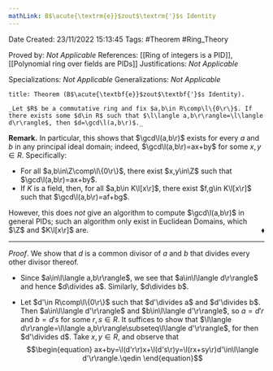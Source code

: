 ```yaml
---
mathLink: B$\acute{\textrm{e}}$zout$\textrm{'}$s Identity
---
```


<div class="topSpace"></div>

Date Created: 23/11/2022 15:13:45
Tags: #Theorem #Ring_Theory

Proved by: _Not Applicable_
References: [[Ring of integers is a PID]], [[Polynomial ring over fields are PIDs]]
Justifications: _Not Applicable_

Specializations: _Not Applicable_
Generalizations: _Not Applicable_

``` ad-Theorem
title: Theorem (B$\acute{\textbf{e}}$zout$\textbf{'}$s Identity).

_Let $R$ be a commutative ring and fix $a,b\in R\comp\l\{0\r\}$. If there exists some $d\in R$ such that $\l\langle a,b\r\rangle=\l\langle d\r\rangle$, then $d=\gcd\l(a,b\r)$._

```

**Remark.** In particular, this shows that $\gcd\l(a,b\r)$ exists for every $a$ and $b$ in any principal ideal domain; indeed, $\gcd\l(a,b\r)=ax+by$ for some $x,y\in R$. Specifically:
* For all $a,b\in\Z\comp\l\{0\r\}$, there exist $x,y\in\Z$ such that $\gcd\l(a,b\r)=ax+by$.
* If $K$ is a field, then, for all $a,b\in K\l[x\r]$, there exist $f,g\in K\l[x\r]$ such that $\gcd\l(a,b\r)=af+bg$.

However, this does _not_ give an algorithm to compute $\gcd\l(a,b\r)$ in general PIDs; such an algorithm only exist in Euclidean Domains, which $\Z$ and $K\l[x\r]$ are.<span style="float:right;">$\blacklozenge$</span>

---

_Proof_. We show that $d$ is a common divisor of $a$ and $b$ that divides every other divisor thereof.
* Since $a\in\l\langle a,b\r\rangle$, we see that $a\in\l\langle d\r\rangle$ and hence $d\divides a$. Similarly, $d\divides b$.

* Let $d'\in R\comp\l\{0\r\}$ such that $d'\divides a$ and $d'\divides b$. Then $a\in\l\langle d'\r\rangle$ and $b\in\l\langle d'\r\rangle$, so $a=d'r$ and $b=d's$ for some $r,s\in R$. It suffices to show that $\l\langle d\r\rangle=\l\langle a,b\r\rangle\subseteq\l\langle d'\r\rangle$, for then $d'\divides d$. Take $x,y\in R$, and observe that
$$\begin{equation}
    ax+by=\l(d'r\r)x+\l(d's\r)y=\l(rx+sy\r)d'\in\l\langle d'\r\rangle.\qedin
\end{equation}$$

